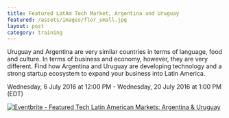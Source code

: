 ```yaml
---
title: Featured LatAm Tech Market, Argentina and Uruguay
featured: /assets/images/flor_small.jpg
layout: post
category: training
---
```


<p>
Uruguay and Argentina are very similar countries in terms of language, food and culture. In terms of business and economy, however, they are very different. Find how Argentina and Uruguay are developing technology and a strong startup ecosystem to expand your business into Latin America.
</p>
<!--more-->
<p>
Wednesday, 6 July 2016 at 12:00 PM - Wednesday, 20 July 2016 at 1:00 PM (EDT)
</p>
<p>
<a href="http://www.eventbrite.ca/e/featured-tech-latin-american-markets-argentina-uruguay-tickets-20708030276?ref=ebtnebregn" target="_blank"><img src="https://www.eventbrite.ca/custombutton?eid=20708030276" alt="Eventbrite - Featured Tech Latin American Markets: Argentina &amp; Uruguay" /></a>
</p>
